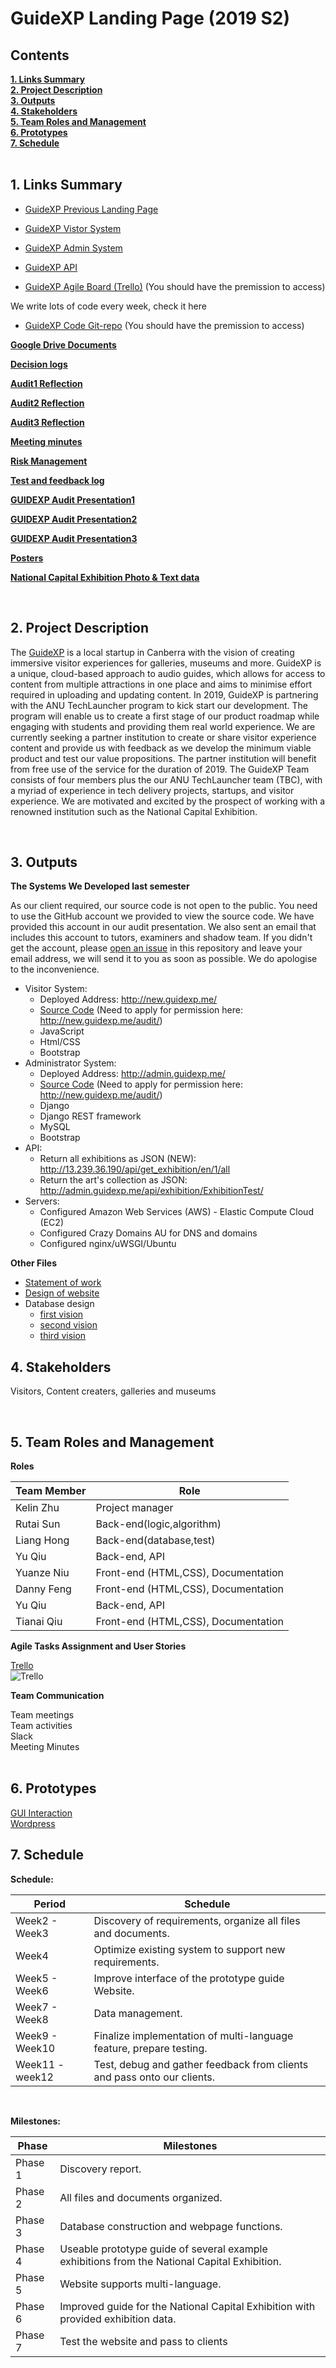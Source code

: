<h1> GuideXP Landing Page (2019 S2) </h1>


<h2><a name = "content"> Contents </a></h2>
<a href = "#Title1"><b> 1. Links Summary</b></a><br/>
<a href = "#Title2"><b> 2. Project Description </b></a><br/>
<a href = "#Title3"><b> 3. Outputs </b></a><br/>
<a href = "#Title4"><b> 4. Stakeholders </b></a><br/>
<a href = "#Title5"><b> 5. Team Roles and Management </b></a><br/>
<a href = "#Title6"><b> 6. Prototypes </b></a><br/>
<a href = "#Title7"><b> 7. Schedule </b></a><br/>

<br />

<h2><a name = "Title1"> 1. Links Summary </a></h2>

* [GuideXP Previous Landing Page](https://github.com/DannyFirmin/GuideXP)
* [GuideXP Vistor System](http://new.guidexp.me/)
* [GuideXP Admin System](http://admin.guidexp.me/)
* [GuideXP API](http://13.239.36.190/api/get_exhibition/en/1/all)


* [GuideXP Agile Board (Trello)](https://trello.com/b/ggidOa5S/guidexp-user-stories) (You should have the premission to access)
 
 We write lots of code every week, check it here
* [GuideXP Code Git-repo](https://github.com/DannyFirmin/GuideXP-Codes) (You should have the premission to access)

[**Google Drive Documents**](https://drive.google.com/drive/folders/1O7Mul39BX1Jrt4N7aUkZ0SBubHKRWP9a?usp=sharing)

[**Decision logs**](https://docs.google.com/spreadsheets/d/1scjGys2zqBkLLp7vvSz-UzyEMPZI8SkM6shNRGYsYP0/edit#gid=0)

[**Audit1 Reflection**](https://docs.google.com/document/d/13hkFeUvVKRl0q7YRNX6cA4Y5EW2OEzHt0DYvA1Bi8G4/edit?usp=sharing)

[**Audit2 Reflection**](https://docs.google.com/document/d/1QOrpApCTEfTQurlnSUaJKrWUrxI4XjpGaDWkxBIIA6I/edit?usp=sharing)

[**Audit3 Reflection**](https://docs.google.com/document/d/1RE6Rl417hDRIgIojP37IzXoAgKHQd2aKwPTZ0if9__Q/edit?usp=sharing)

[**Meeting minutes**](https://drive.google.com/drive/folders/1LMdgXdwDLt9_uVhTUprtSe14U97PyhfC)

[**Risk Management**](https://docs.google.com/spreadsheets/d/1eNhxivICWJnMlS-Gg9OEO41WBAhf0jAOtbw4So1bZpU/edit)

[**Test and feedback log**](https://docs.google.com/spreadsheets/d/15Neb1FO2DRY-3b5u-xMBzYsHoSPdGkWzDAtxeHkRSyU/edit?usp=sharing)

[**GUIDEXP Audit Presentation1**](https://docs.google.com/presentation/d/1IsWbMngdjHLH1pDuzSuXD56Tbi4LP3VLMtLNua-6ApA/edit)

[**GUIDEXP Audit Presentation2**](https://docs.google.com/presentation/d/12FtHkg2daI94SvBCI93p9lNCL-8M5AQZ4MjtKNVIpvc/edit)

[**GUIDEXP Audit Presentation3**](https://docs.google.com/presentation/d/1_LZy-65OLDTSAnedEUfhpxX6gBDE8xzT8dh4tdt5fgs/edit#slide=id.g60ffc6e1c9_25_9)

[**Posters**](https://drive.google.com/file/d/1wdRti8IROds1x3PbCkhRgnCQ7zKfYC5-/view?usp=sharing)

[**National Capital Exhibition Photo & Text data**](https://drive.google.com/drive/folders/1VlotpVTVmUw4luM2NpOwB_I1cFVMgYhd?usp=sharing)



<br />
<h2><a name = "Title2"> 2. Project Description </a></h2>

The [GuideXP](https://guidexp.wordpress.com) is a local startup in Canberra with the vision of creating immersive visitor experiences for galleries, museums and more. GuideXP is a unique, cloud-based approach to audio guides, which allows for access to content from multiple attractions in one place and aims to minimise effort required in uploading and updating content.
In 2019, GuideXP is partnering with the ANU TechLauncher program to kick start our development. The program will enable us to create a first stage of our product roadmap while engaging with students and providing them real world experience.
We are currently seeking a partner institution to create or share visitor experience content and provide us with feedback as we develop the minimum viable product and test our value propositions. The partner institution will benefit from free use of the service for the duration of 2019.
The GuideXP Team consists of four members plus the our ANU TechLauncher team (TBC), with a myriad of experience in tech delivery projects, startups, and visitor experience. We are motivated and excited by the prospect of working with a renowned institution such as the National Capital Exhibition.


<br />
<h2><a name = "Title3"> 3. Outputs </a></h2>

**The Systems We Developed last semester**

As our client required, our source code is not open to the public. You need to use the GitHub account we provided to view the source code. We have provided this account in our audit presentation. We also sent an email that includes this account to tutors, examiners and shadow team. If you didn't get the account, please [open an issue](https://github.com/DannyFirmin/GuideXP/issues) in this repository and leave your email address, we will send it to you as soon as possible. We do apologise to the inconvenience.

* Visitor System:  
  * Deployed Address: http://new.guidexp.me/
  * [Source Code](https://github.com/DannyFirmin/GuideXP-Codes/tree/master/front-end) (Need to apply for permission here: http://new.guidexp.me/audit/)
  * JavaScript
  * Html/CSS
  * Bootstrap
* Administrator System: 
  * Deployed Address: http://admin.guidexp.me/
  * [Source Code](https://github.com/DannyFirmin/GuideXP-Codes/tree/master/back-end) (Need to apply for permission here: http://new.guidexp.me/audit/)
  * Django
  * Django REST framework
  * MySQL
  * Bootstrap
* API:
  * Return all exhibitions as JSON (NEW): http://13.239.36.190/api/get_exhibition/en/1/all
  * Return the art's collection as JSON: http://admin.guidexp.me/api/exhibition/ExhibitionTest/
* Servers:
  * Configured Amazon Web Services (AWS) - Elastic Compute Cloud (EC2)
  * Configured Crazy Domains AU for DNS and domains
  * Configured nginx/uWSGI/Ubuntu

**Other Files**

* [Statement of work](https://github.com/LiangHong95/GuideXP-S2/blob/master/Statement%20of%20Work.pdf)
* [Design of website](https://github.com/LiangHong95/GuideXP-S2/blob/master/Architecture.png)
* Database design
    - [first vision](https://www.lucidchart.com/invitations/accept/39d53fbc-2016-4d15-a900-5f4fec0fa3a1) 
    - [second vision](https://www.lucidchart.com/invitations/accept/417d04a8-97d1-422d-bb2d-6080383ad8e0)
    - [third vision](https://www.lucidchart.com/invitations/accept/3d2586b6-eec2-4e6a-8d67-1ba96490d14f) 



<h2><a name = "Title4"> 4. Stakeholders </a></h2>

Visitors, Content creaters, galleries and museums

<br />



<h2><a name = "Title5"> 5. Team Roles and Management </a></h2>

**Roles**

| Team Member                      | Role                                     | 
|----------------------------------|------------------------------------------| 
| Kelin Zhu                        | Project manager                          | 
| Rutai Sun                        | Back-end(logic,algorithm)                | 
| Liang Hong                       | Back-end(database,test)                  |
| Yu Qiu                           | Back-end, API                            | 
| Yuanze Niu                       | Front-end (HTML,CSS), Documentation      | 
| Danny Feng                       | Front-end (HTML,CSS), Documentation      | 
| Yu Qiu                           | Back-end, API                            | 
| Tianai Qiu                       | Front-end (HTML,CSS), Documentation      |             

**Agile Tasks Assignment and User Stories**

[Trello](https://trello.com/b/ggidOa5S/guidexp-user-stories) <br />
![Trello](https://github.com/LiangHong95/GuideXP-S2/blob/master/trello.png)<br/>


**Team Communication**

Team meetings <br />
Team activities <br />
Slack <br />
Meeting Minutes <br />
<br />

<h2><a name = "Title6"> 6. Prototypes </a></h2>

[GUI Interaction](https://marvelapp.com/317d466/screen/33853357) <br />
[Wordpress](http://www.guidexp.me/) <br />

<h2><a name = "Title7"> 7. Schedule </a></h2>

**Schedule:**

|Period               |    Schedule                                                                                  | 
|---------------------|----------------------------------------------------------------------------------------------| 
|Week2 - Week3        |Discovery of requirements, organize all files and documents.                                  |
|Week4                |Optimize existing system to support new requirements.                                         |
|Week5 - Week6        |Improve interface of the prototype guide Website.                                             |
|Week7 - Week8        |Data management.                                                                              |
|Week9 - Week10       |Finalize implementation of multi-language feature, prepare testing.                           |
|Week11 - week12      |Test, debug and gather feedback from clients and pass onto our clients.                       |

<br />

**Milestones:**

| Phase          |    Milestones                                                                               | 
|----------------|---------------------------------------------------------------------------------------------| 
| Phase 1        |Discovery report.                                                                            |
| Phase 2        |All files and documents organized.                                                           |
| Phase 3        |Database construction and webpage functions.                                                 |
| Phase 4        |Useable prototype guide of several example exhibitions from the National Capital Exhibition. |
| Phase 5        |Website supports multi-language.                                                             |
| Phase 6        |Improved guide for the National Capital Exhibition with provided exhibition data.            |
| Phase 7        |Test the website and pass to clients                                                         |

<br />


